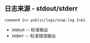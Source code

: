 ## 日志来源 - stdout/stderr
```shell
command 1>> public/logs/snap.log 2>&1
```
* stdout -- 标准输出 
* stderr -- 标准错误输出
